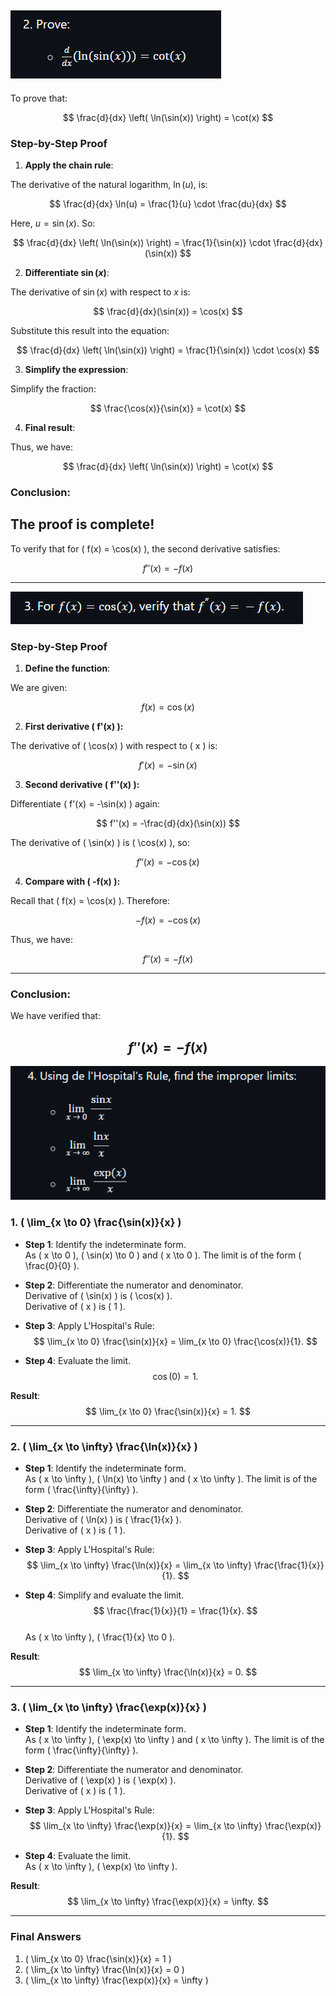 
![alt text](image-35.png)
--------------
To prove that:

$$
\frac{d}{dx} \left( \ln(\sin(x)) \right) = \cot(x)
$$

### **Step-by-Step Proof**

1. **Apply the chain rule**:

The derivative of the natural logarithm, $\ln(u)$, is:

$$
\frac{d}{dx} \ln(u) = \frac{1}{u} \cdot \frac{du}{dx}
$$

Here, $u = \sin(x)$. So:

$$
\frac{d}{dx} \left( \ln(\sin(x)) \right) = \frac{1}{\sin(x)} \cdot \frac{d}{dx}(\sin(x))
$$

2. **Differentiate $\sin(x)$**:

The derivative of $\sin(x)$ with respect to $x$ is:

$$
\frac{d}{dx}(\sin(x)) = \cos(x)
$$

Substitute this result into the equation:

$$
\frac{d}{dx} \left( \ln(\sin(x)) \right) = \frac{1}{\sin(x)} \cdot \cos(x)
$$

3. **Simplify the expression**:

Simplify the fraction:

$$
\frac{\cos(x)}{\sin(x)} = \cot(x)
$$

4. **Final result**:

Thus, we have:

$$
\frac{d}{dx} \left( \ln(\sin(x)) \right) = \cot(x)
$$

### **Conclusion**:

The proof is complete!
----------------
To verify that for \( f(x) = \cos(x) \), the second derivative satisfies:

$$
f''(x) = -f(x)
$$

---

![alt text](image-36.png)

### **Step-by-Step Proof**

1. **Define the function**:

We are given:

$$
f(x) = \cos(x)
$$

2. **First derivative \( f'(x) \):**

The derivative of \( \cos(x) \) with respect to \( x \) is:

$$
f'(x) = -\sin(x)
$$

3. **Second derivative \( f''(x) \):**

Differentiate \( f'(x) = -\sin(x) \) again:

$$
f''(x) = -\frac{d}{dx}(\sin(x))
$$

The derivative of \( \sin(x) \) is \( \cos(x) \), so:

$$
f''(x) = -\cos(x)
$$

4. **Compare with \( -f(x) \):**

Recall that \( f(x) = \cos(x) \). Therefore:

$$
-f(x) = -\cos(x)
$$

Thus, we have:

$$
f''(x) = -f(x)
$$

---

### **Conclusion**:

We have verified that:

$$
f''(x) = -f(x)
$$
-------------------------------

![alt text](image-37.png)


### **1. \( \lim_{x \to 0} \frac{\sin(x)}{x} \)**

- **Step 1**: Identify the indeterminate form.  
   As \( x \to 0 \), \( \sin(x) \to 0 \) and \( x \to 0 \). The limit is of the form \( \frac{0}{0} \).

- **Step 2**: Differentiate the numerator and denominator.  
   Derivative of \( \sin(x) \) is \( \cos(x) \).  
   Derivative of \( x \) is \( 1 \).

- **Step 3**: Apply L'Hospital's Rule:  
   $$
   \lim_{x \to 0} \frac{\sin(x)}{x} = \lim_{x \to 0} \frac{\cos(x)}{1}.
   $$

- **Step 4**: Evaluate the limit.  
   $$
   \cos(0) = 1.
   $$

**Result**:  
$$
\lim_{x \to 0} \frac{\sin(x)}{x} = 1.
$$

---

### **2. \( \lim_{x \to \infty} \frac{\ln(x)}{x} \)**

- **Step 1**: Identify the indeterminate form.  
   As \( x \to \infty \), \( \ln(x) \to \infty \) and \( x \to \infty \). The limit is of the form \( \frac{\infty}{\infty} \).

- **Step 2**: Differentiate the numerator and denominator.  
   Derivative of \( \ln(x) \) is \( \frac{1}{x} \).  
   Derivative of \( x \) is \( 1 \).

- **Step 3**: Apply L'Hospital's Rule:  
   $$
   \lim_{x \to \infty} \frac{\ln(x)}{x} = \lim_{x \to \infty} \frac{\frac{1}{x}}{1}.
   $$

- **Step 4**: Simplify and evaluate the limit.  
   $$
   \frac{\frac{1}{x}}{1} = \frac{1}{x}.
   $$  
   As \( x \to \infty \), \( \frac{1}{x} \to 0 \).

**Result**:  
$$
\lim_{x \to \infty} \frac{\ln(x)}{x} = 0.
$$

---

### **3. \( \lim_{x \to \infty} \frac{\exp(x)}{x} \)**

- **Step 1**: Identify the indeterminate form.  
   As \( x \to \infty \), \( \exp(x) \to \infty \) and \( x \to \infty \). The limit is of the form \( \frac{\infty}{\infty} \).

- **Step 2**: Differentiate the numerator and denominator.  
   Derivative of \( \exp(x) \) is \( \exp(x) \).  
   Derivative of \( x \) is \( 1 \).

- **Step 3**: Apply L'Hospital's Rule:  
   $$
   \lim_{x \to \infty} \frac{\exp(x)}{x} = \lim_{x \to \infty} \frac{\exp(x)}{1}.
   $$

- **Step 4**: Evaluate the limit.  
   As \( x \to \infty \), \( \exp(x) \to \infty \).

**Result**:  
$$
\lim_{x \to \infty} \frac{\exp(x)}{x} = \infty.
$$

---

### **Final Answers**

1. \( \lim_{x \to 0} \frac{\sin(x)}{x} = 1 \)
2. \( \lim_{x \to \infty} \frac{\ln(x)}{x} = 0 \)
3. \( \lim_{x \to \infty} \frac{\exp(x)}{x} = \infty \)
